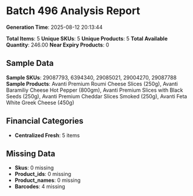 # Batch 496 Analysis Report

**Generation Time**: 2025-08-12 20:13:44

**Total Items**: 5
**Unique SKUs**: 5
**Unique Products**: 5
**Total Available Quantity**: 246.00
**Near Expiry Products**: 0

## Sample Data
**Sample SKUs**: 29087793, 6394340, 29085021, 29004270, 29087788
**Sample Products**: Avanti Premium Roumi Cheese Slices (250g), Avanti Baramiliy Cheese Hot Pepper (800gm), Avanti Premium Slices with Black Seeds (250g), Avanti Premium Cheddar Slices Smoked (250g), Avanti Feta White Greek Cheese (450g)

## Financial Categories
- **Centralized Fresh**: 5 items

## Missing Data
- **Skus**: 0 missing
- **Product_ids**: 0 missing
- **Product_names**: 0 missing
- **Barcodes**: 4 missing
